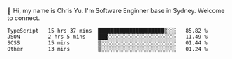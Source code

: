 👋 Hi, my name is Chris Yu. I'm Software Enginner base in Sydney. Welcome to connect.

<!--START_SECTION:waka-->

```text
TypeScript   15 hrs 37 mins  █████████████████████▒░░░   85.82 %
JSON         2 hrs 5 mins    ███░░░░░░░░░░░░░░░░░░░░░░   11.49 %
SCSS         15 mins         ▒░░░░░░░░░░░░░░░░░░░░░░░░   01.44 %
Other        13 mins         ▒░░░░░░░░░░░░░░░░░░░░░░░░   01.24 %
```

<!--END_SECTION:waka-->
